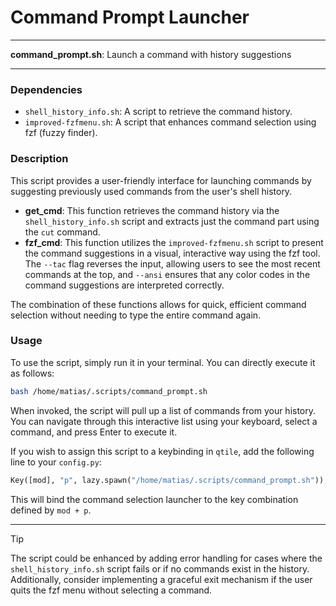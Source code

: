 # Command Prompt Launcher

---

**command_prompt.sh**: Launch a command with history suggestions

---

### Dependencies

- `shell_history_info.sh`: A script to retrieve the command history.
- `improved-fzfmenu.sh`: A script that enhances command selection using fzf (fuzzy finder).

### Description

This script provides a user-friendly interface for launching commands by suggesting previously used commands from the user's shell history. 

- **get_cmd**: This function retrieves the command history via the `shell_history_info.sh` script and extracts just the command part using the `cut` command.
- **fzf_cmd**: This function utilizes the `improved-fzfmenu.sh` script to present the command suggestions in a visual, interactive way using the fzf tool. The `--tac` flag reverses the input, allowing users to see the most recent commands at the top, and `--ansi` ensures that any color codes in the command suggestions are interpreted correctly.

The combination of these functions allows for quick, efficient command selection without needing to type the entire command again.

### Usage

To use the script, simply run it in your terminal. You can directly execute it as follows:

```bash
bash /home/matias/.scripts/command_prompt.sh
```

When invoked, the script will pull up a list of commands from your history. You can navigate through this interactive list using your keyboard, select a command, and press Enter to execute it.

If you wish to assign this script to a keybinding in `qtile`, add the following line to your `config.py`:

```python
Key([mod], "p", lazy.spawn("/home/matias/.scripts/command_prompt.sh")),
```

This will bind the command selection launcher to the key combination defined by `mod + p`.

---

> [!TIP]  
> The script could be enhanced by adding error handling for cases where the `shell_history_info.sh` script fails or if no commands exist in the history. Additionally, consider implementing a graceful exit mechanism if the user quits the fzf menu without selecting a command.